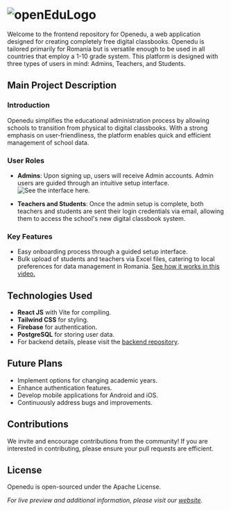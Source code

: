 # ![openEduLogo](https://i.imgur.com/mb1bGcj.png)

Welcome to the frontend repository for Openedu, a web application designed for creating completely free digital classbooks. Openedu is tailored primarily for Romania but is versatile enough to be used in all countries that employ a 1-10 grade system. This platform is designed with three types of users in mind: Admins, Teachers, and Students.

## Main Project Description

### Introduction

Openedu simplifies the educational administration process by allowing schools to transition from physical to digital classbooks. With a strong emphasis on user-friendliness, the platform enables quick and efficient management of school data.

### User Roles

- **Admins**: Upon signing up, users will receive Admin accounts. Admin users are guided through an intuitive setup interface. ![See the interface here.](https://i.imgur.com/Q3phsTs.png)
  
- **Teachers and Students**: Once the admin setup is complete, both teachers and students are sent their login credentials via email, allowing them to access the school's new digital classbook system.

### Key Features

- Easy onboarding process through a guided setup interface.
- Bulk upload of students and teachers via Excel files, catering to local preferences for data management in Romania. [See how it works in this video.](https://youtu.be/kYuVkmTwg6M)
  
## Technologies Used

- **React JS** with Vite for compiling.
- **Tailwind CSS** for styling.
- **Firebase** for authentication.
- **PostgreSQL** for storing user data.
- For backend details, please visit the [backend repository](https://github.com/rocristoi/openedu-api).

## Future Plans

- Implement options for changing academic years.
- Enhance authentication features.
- Develop mobile applications for Android and iOS.
- Continuously address bugs and improvements.

## Contributions

We invite and encourage contributions from the community! If you are interested in contributing, please ensure your pull requests are efficient.

## License

Openedu is open-sourced under the Apache License.

*For live preview and additional information, please visit our [website](https://openedu.live).*
